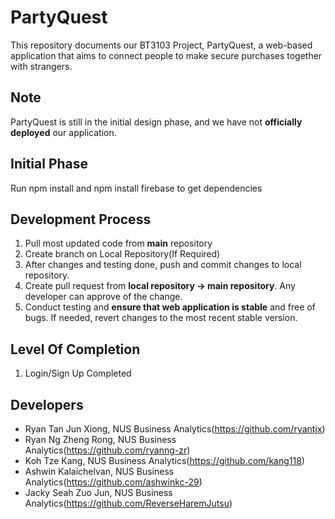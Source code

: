 
# PartyQuest
This repository documents our BT3103 Project, PartyQuest, a web-based application that aims to connect people to make secure purchases together with strangers.

## Note 
PartyQuest is still in the initial design phase, and we have not **officially deployed** our application.

## Initial Phase
Run npm install and npm install firebase to get dependencies

## Development Process
1. Pull most updated code from **main** repository
2. Create branch on Local Repository(If Required)
3. After changes and testing done, push and commit changes to local repository.
4. Create pull request from **local repository -> main repository**. Any developer can approve of the change.
5. Conduct testing and **ensure that web application is stable** and free of bugs. If needed, revert changes to the most recent stable version.

## Level Of Completion
1. Login/Sign Up Completed

## Developers
- Ryan Tan Jun Xiong, NUS Business Analytics(https://github.com/ryantjx)
- Ryan Ng Zheng Rong, NUS Business Analytics(https://github.com/ryanng-zr)
- Koh Tze Kang, NUS Business Analytics(https://github.com/kang118)
- Ashwin Kalaichelvan, NUS Business Analytics(https://github.com/ashwinkc-29)
- Jacky Seah Zuo Jun, NUS Business Analytics(https://github.com/ReverseHaremJutsu)
